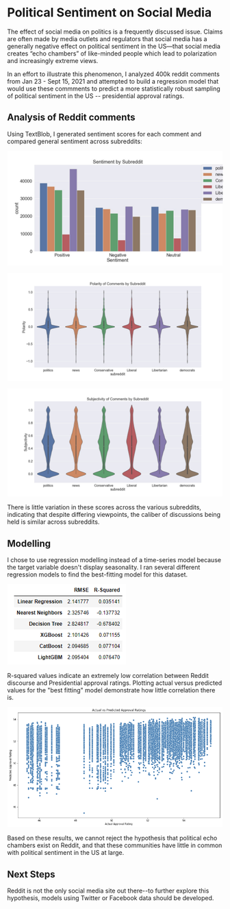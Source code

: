 # Political Sentiment on Social Media
The effect of social media on politics is a frequently discussed issue. Claims are often made by media outlets and regulators that social media has a generally negative effect on political sentiment in the US—that social media creates “echo chambers” of like-minded people which lead to polarization and increasingly extreme views.

In an effort to illustrate this phenomenon, I analyzed 400k reddit comments from Jan 23 - Sept 15, 2021 and attempted to build a regression model that would use these commments to predict a more statistically robust sampling of political sentiment in the US -- presidential approval ratings.

## Analysis of Reddit comments

Using TextBlob, I generated sentiment scores for each comment and compared general sentiment across subreddits:

![Sentiment by Subreddit](https://github.com/zelda4669/presidential-approval/blob/main/Images/Sentiment%20by%20Subreddit.jpg)

![Polarity by Subreddit](https://github.com/zelda4669/presidential-approval/blob/main/Images/Polarity%20of%20Comments%20by%20Subreddit.jpg)

![Subjectivity by Subreddit](https://github.com/zelda4669/presidential-approval/blob/main/Images/Subjectivity%20of%20Comments%20by%20Subreddit.jpg)


There is little variation in these scores across the various subreddits, indicating that despite differing viewpoints, the caliber of discussions being held is similar across subreddits.

## Modelling

I chose to use regression modelling instead of a time-series model because the target variable doesn't display seasonality. I ran several different regression models to find the best-fitting model for this dataset.

![Modelling Results](https://github.com/zelda4669/presidential-approval/blob/main/Images/Model%20Metrics.png)

R-squared values indicate an extremely low correlation between Reddit discourse and Presidential approval ratings. Plotting actual versus predicted values for the "best fitting" model demonstrate how little correlation there is.

![Actual vs Predicted Ratings](https://github.com/zelda4669/presidential-approval/blob/main/Images/Actual%20vs%20Predicted%20Approval%20Ratings.png)

Based on these results, we cannot reject the hypothesis that political echo chambers exist on Reddit, and that these communities have little in common with political sentiment in the US at large.

## Next Steps

Reddit is not the only social media site out there--to further explore this hypothesis, models using Twitter or Facebook data should be developed.